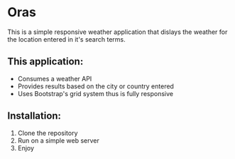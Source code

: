 # Oras


This is a simple responsive weather application that dislays the weather for the location entered in it's search terms.

## This application:
* Consumes a weather API
* Provides results based on the city or country entered
* Uses Bootstrap's grid system thus is fully responsive

## Installation:
1. Clone the repository
2. Run on a simple web server
3. Enjoy
